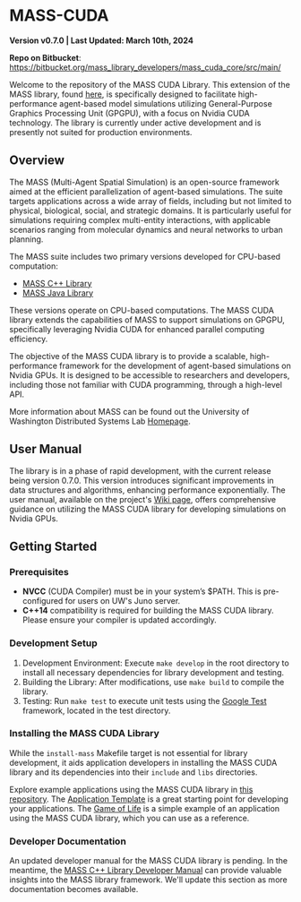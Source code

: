 # MASS-CUDA
**Version v0.7.0 | Last Updated: March 10th, 2024**

**Repo on Bitbucket**: https://bitbucket.org/mass_library_developers/mass_cuda_core/src/main/

Welcome to the repository of the MASS CUDA Library. This extension of the MASS library, found [here](https://depts.washington.edu/dslab/MASS/), is specifically designed to facilitate high-performance agent-based model simulations utilizing General-Purpose Graphics Processing Unit (GPGPU), with a focus on Nvidia CUDA technology. The library is currently under active development and is presently not suited for production environments.

## Overview
The MASS (Multi-Agent Spatial Simulation) is an open-source framework aimed at the efficient parallelization of agent-based simulations. The suite targets applications across a wide array of fields, including but not limited to physical, biological, social, and strategic domains. It is particularly useful for simulations requiring complex multi-entity interactions, with applicable scenarios ranging from molecular dynamics and neural networks to urban planning.

The MASS suite includes two primary versions developed for CPU-based computation:

- [MASS C++ Library](https://bitbucket.org/mass_library_developers/mass_cpp_core/src/master/)
- [MASS Java Library](https://bitbucket.org/mass_library_developers/mass_java_core/src/master/)

These versions operate on CPU-based computations. The MASS CUDA library extends the capabilities of MASS to support simulations on GPGPU, specifically leveraging Nvidia CUDA for enhanced parallel computing efficiency.

The objective of the MASS CUDA library is to provide a scalable, high-performance framework for the development of agent-based simulations on Nvidia GPUs. It is designed to be accessible to researchers and developers, including those not familiar with CUDA programming, through a high-level API.

More information about MASS can be found out the University of Washington Distributed Systems Lab [Homepage](http://depts.washington.edu/dslab/MASS).

## User Manual

The library is in a phase of rapid development, with the current release being version 0.7.0. This version introduces significant improvements in data structures and algorithms, enhancing performance exponentially. The user manual, available on the project's [Wiki page](https://bitbucket.org/mass_library_developers/mass_cuda_core/wiki/), offers comprehensive guidance on utilizing the MASS CUDA library for developing simulations on Nvidia GPUs.

## Getting Started
### Prerequisites
- **NVCC** (CUDA Compiler) must be in your system’s $PATH. This is pre-configured for users on UW's Juno server.
- **C++14** compatibility is required for building the MASS CUDA library. Please ensure your compiler is updated accordingly.

### Development Setup
1. Development Environment: Execute `make develop` in the root directory to install all necessary dependencies for library development and testing.
2. Building the Library: After modifications, use `make build` to compile the library.
3. Testing: Run `make test` to execute unit tests using the [Google Test](https://google.github.io/googletest/) framework, located in the test directory.

### Installing the MASS CUDA Library
While the `install-mass` Makefile target is not essential for library development, it aids application developers in installing the MASS CUDA library and its dependencies into their `include` and `libs` directories.

Explore example applications using the MASS CUDA library in [this repository](https://bitbucket.org/mass_application_developers/mass_cuda_appl/src/main/). The [Application Template](https://bitbucket.org/mass_application_developers/mass_cuda_appl/src/main/AppTemplate/) is a great starting point for developing your applications. The [Game of Life](https://bitbucket.org/mass_application_developers/mass_cuda_appl/src/warren_develop/GameOfLife/GameOfLife_PlaceV2/) is a simple example of an application using the MASS CUDA library, which you can use as a reference.

### Developer Documentation
An updated developer manual for the MASS CUDA library is pending. In the meantime, the [MASS C++ Library Developer Manual](https://depts.washington.edu/dslab/MASS/docs/MassCpp.pdf) can provide valuable insights into the MASS library framework. We'll update this section as more documentation becomes available.


